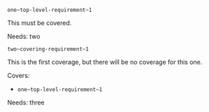 `one~top-level-requirement~1`

This must be covered.

Needs: two

`two~covering-requirement~1`

This is the first coverage, but there will be no coverage for this one.

Covers:

* `one~top-level-requirement~1`

Needs: three